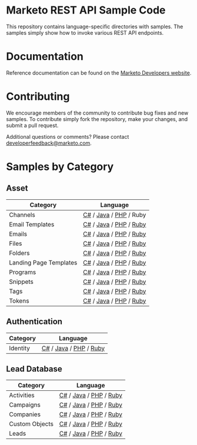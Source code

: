 # Marketo REST API Sample Code
This repository contains language-specific directories with samples.  The samples simply show how to invoke various REST API endpoints.
# Documentation
Reference documentation can be found on the [Marketo Developers website](http://developers.marketo.com/rest-api/).
# Contributing
We encourage members of the community to contribute bug fixes and new samples.  To contribute simply fork the repository, make your changes, and submit a pull request.

Additional questions or comments?  Please contact [developerfeedback@marketo.com](mailto:developerfeedback@marketo.com?subject=REST-Sample-Code).
# Samples by Category
## Asset
|Category | Language|
|----------|---------|
|Channels | [C#](https://github.com/Marketo/REST-Sample-Code/tree/master/c%23/Asset/Channels) / [Java](https://github.com/Marketo/REST-Sample-Code/tree/master/java/Asset/Channels) / [PHP](https://github.com/Marketo/REST-Sample-Code/tree/master/php/Asset/Channels) / Ruby|
|Email Templates | [C#](https://github.com/Marketo/REST-Sample-Code/tree/master/c%23/Asset/EmailTemplates) / [Java](https://github.com/Marketo/REST-Sample-Code/tree/master/java/Asset/EmailTemplates) / [PHP](https://github.com/Marketo/REST-Sample-Code/tree/master/php/Asset/EmailTemplates) / [Ruby](https://github.com/Marketo/REST-Sample-Code/tree/master/ruby/Asset/EmailTemplates)|
|Emails | [C#](https://github.com/Marketo/REST-Sample-Code/tree/master/c%23/Asset/Emails) / [Java](https://github.com/Marketo/REST-Sample-Code/tree/master/java/Asset/Emails) / [PHP](https://github.com/Marketo/REST-Sample-Code/tree/master/php/Asset/Emails) / [Ruby](https://github.com/Marketo/REST-Sample-Code/tree/master/ruby/Asset/Emails)|
|Files | [C#](https://github.com/Marketo/REST-Sample-Code/tree/master/c%23/Asset/Files) / [Java](https://github.com/Marketo/REST-Sample-Code/tree/master/java/Asset/Files) / [PHP](https://github.com/Marketo/REST-Sample-Code/tree/master/php/Asset/Files) / [Ruby](https://github.com/Marketo/REST-Sample-Code/tree/master/ruby/Asset/Files)|
|Folders | [C#](https://github.com/Marketo/REST-Sample-Code/tree/master/c%23/Asset/Folders) / [Java](https://github.com/Marketo/REST-Sample-Code/tree/master/java/Asset/Folders) / [PHP](https://github.com/Marketo/REST-Sample-Code/tree/master/php/Asset/Folders) / [Ruby](https://github.com/Marketo/REST-Sample-Code/tree/master/ruby/Asset/Folders)|
|Landing Page Templates | [C#](https://github.com/Marketo/REST-Sample-Code/tree/master/c%23/Asset/LandingPageTemplates) / [Java](https://github.com/Marketo/REST-Sample-Code/tree/master/java/Asset/LandingPageTemplates) / [PHP](https://github.com/Marketo/REST-Sample-Code/tree/master/php/Asset/LandingPageTemplates) / [Ruby](https://github.com/Marketo/REST-Sample-Code/tree/master/ruby/Asset/LandingPageTemplates)|
|Programs | [C#](https://github.com/Marketo/REST-Sample-Code/tree/master/c%23/Asset/Programs) / [Java](https://github.com/Marketo/REST-Sample-Code/tree/master/java/Asset/Programs) / [PHP](https://github.com/Marketo/REST-Sample-Code/tree/master/php/Asset/Programs) / [Ruby](https://github.com/Marketo/REST-Sample-Code/tree/master/ruby/Asset/Programs)|
|Snippets | [C#](https://github.com/Marketo/REST-Sample-Code/tree/master/c%23/Asset/Snippets) / [Java](https://github.com/Marketo/REST-Sample-Code/tree/master/java/Asset/Snippets) / [PHP](https://github.com/Marketo/REST-Sample-Code/tree/master/php/Asset/Snippets) / [Ruby](https://github.com/Marketo/REST-Sample-Code/tree/master/ruby/Asset/Snippets)|
|Tags | [C#](https://github.com/Marketo/REST-Sample-Code/tree/master/c%23/Asset/Tags) / [Java](https://github.com/Marketo/REST-Sample-Code/tree/master/java/Asset/Tags) / [PHP](https://github.com/Marketo/REST-Sample-Code/tree/master/php/Asset/Tags) / [Ruby](https://github.com/Marketo/REST-Sample-Code/tree/master/ruby/Asset/Tags)|
|Tokens | [C#](https://github.com/Marketo/REST-Sample-Code/tree/master/c%23/Asset/Tokens) / [Java](https://github.com/Marketo/REST-Sample-Code/tree/master/java/Asset/Tokens) / [PHP](https://github.com/Marketo/REST-Sample-Code/tree/master/php/Asset/Tokens) / [Ruby](https://github.com/Marketo/REST-Sample-Code/tree/master/ruby/Asset/Tokens)|
## Authentication
|Category | Language|
|----------|---------|
|Identity | [C#](https://github.com/Marketo/REST-Sample-Code/tree/master/c%23/Asset/Identity) / [Java](https://github.com/Marketo/REST-Sample-Code/tree/master/java/Asset/Identity) / [PHP](https://github.com/Marketo/REST-Sample-Code/tree/master/php/Asset/Identity) / [Ruby](https://github.com/Marketo/REST-Sample-Code/tree/master/ruby/Asset/Identity)|
## Lead Database
|Category | Language|
|----------|---------|
|Activities | [C#](https://github.com/Marketo/REST-Sample-Code/tree/master/c%23/Asset/Activities) / [Java](https://github.com/Marketo/REST-Sample-Code/tree/master/java/Asset/Activities) / [PHP](https://github.com/Marketo/REST-Sample-Code/tree/master/php/Asset/Activities) / [Ruby](https://github.com/Marketo/REST-Sample-Code/tree/master/ruby/Asset/Activities)|
|Campaigns | [C#](https://github.com/Marketo/REST-Sample-Code/tree/master/c%23/Asset/Campaigns) / [Java](https://github.com/Marketo/REST-Sample-Code/tree/master/java/Asset/Campaigns) / [PHP](https://github.com/Marketo/REST-Sample-Code/tree/master/php/Asset/Campaigns) / [Ruby](https://github.com/Marketo/REST-Sample-Code/tree/master/ruby/Asset/Campaigns)|
|Companies | [C#](https://github.com/Marketo/REST-Sample-Code/tree/master/c%23/Asset/Companies) / [Java](https://github.com/Marketo/REST-Sample-Code/tree/master/java/Asset/Companies) / [PHP](https://github.com/Marketo/REST-Sample-Code/tree/master/php/Asset/Companies) / [Ruby](https://github.com/Marketo/REST-Sample-Code/tree/master/ruby/Asset/Companies)|
|Custom Objects | [C#](https://github.com/Marketo/REST-Sample-Code/tree/master/c%23/Asset/CustomObjects) / [Java](https://github.com/Marketo/REST-Sample-Code/tree/master/java/Asset/CustomObjects) / [PHP](https://github.com/Marketo/REST-Sample-Code/tree/master/php/Asset/CustomObjects) / [Ruby](https://github.com/Marketo/REST-Sample-Code/tree/master/ruby/Asset/CustomObjects)|
|Leads | [C#](https://github.com/Marketo/REST-Sample-Code/tree/master/c%23/Asset/Leads) / [Java](https://github.com/Marketo/REST-Sample-Code/tree/master/java/Asset/Leads) / [PHP](https://github.com/Marketo/REST-Sample-Code/tree/master/php/Asset/Leads) / [Ruby](https://github.com/Marketo/REST-Sample-Code/tree/master/ruby/Asset/Leads)|

